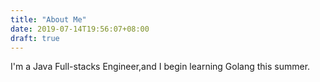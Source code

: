 ```yaml
---
title: "About Me"
date: 2019-07-14T19:56:07+08:00
draft: true
---
```


I'm a Java Full-stacks Engineer,and I begin learning Golang this summer.
